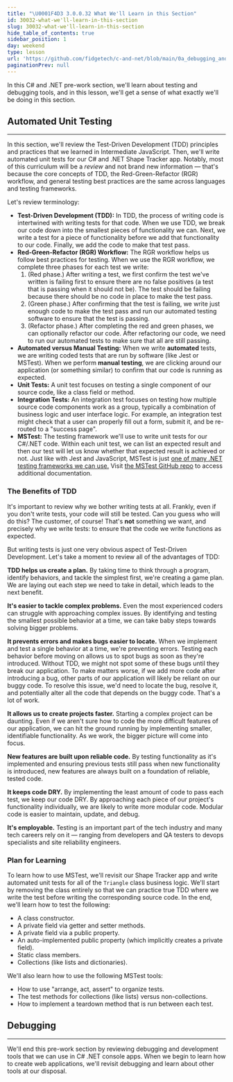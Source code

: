 ```yaml
---
title: "\U0001F4D3 3.0.0.32 What We'll Learn in this Section"
id: 30032-what-we'll-learn-in-this-section
slug: 30032-what-we'll-learn-in-this-section
hide_table_of_contents: true
sidebar_position: 1
day: weekend
type: lesson
url: 'https://github.com/fidgetech/c-and-net/blob/main/0a_debugging_and_tdd.md'
paginationPrev: null
---
```


In this C# and .NET pre-work section, we'll learn about testing and debugging tools, and in this lesson, we'll get a sense of what exactly we'll be doing in this section.

## Automated Unit Testing
---

In this section, we'll review the Test-Driven Development (TDD) principles and practices that we learned in Intermediate JavaScript. Then, we'll write automated unit tests for our C# and .NET Shape Tracker app. Notably, most of this curriculum will be a _review_ and not brand new information — that's because the core concepts of TDD, the Red-Green-Refactor (RGR) workflow, and general testing best practices are the same across languages and testing frameworks.

Let's review terminology:

* **Test-Driven Development (TDD):** In TDD, the process of writing code is intertwined with writing tests for that code. When we use TDD, we break our code down into the smallest pieces of functionality we can. Next, we write a test for a piece of functionality before we add that functionality to our code. Finally, we add the code to make that test pass.
* **Red-Green-Refactor (RGR) Workflow:** The RGR workflow helps us follow best practices for testing. When we use the RGR workflow, we complete three phases for each test we write:
  1. (Red phase.) After writing a test, we first confirm the test we've written is failing first to ensure there are no false positives (a test that is passing when it should not be). The test should be failing because there should be no code in place to make the test pass.
  2. (Green phase.) After confirming that the test is failing, we write just enough code to make the test pass and run our automated testing software to ensure that the test is passing.
  3. (Refactor phase.) After completing the red and green phases, we can optionally refactor our code. After refactoring our code, we need to run our automated tests to make sure that all are still passing.
* **Automated versus Manual Testing:** When we write **automated** tests, we are writing coded tests that are run by software (like Jest or MSTest). When we perform **manual testing**, we are clicking around our application (or something similar) to confirm that our code is running as expected. 
* **Unit Tests:** A unit test focuses on testing a single component of our source code, like a class field or method.
* **Integration Tests:** An integration test focuses on testing how multiple source code components work as a group, typically a combination of business logic and user interface logic. For example, an integration test might check that a user can properly fill out a form, submit it, and be re-routed to a "success page".
* **MSTest:** The testing framework we'll use to write unit tests for our C#/.NET code. Within each unit test, we can list an expected result and then our test will let us know whether that expected result is achieved or not. Just like with Jest and JavaScript, MSTest is just [one of many .NET testing frameworks we can use.](https://learn.microsoft.com/en-us/dotnet/core/testing/) Visit [the MSTest GitHub repo](https://github.com/microsoft/testfx) to access additional documentation.

### The Benefits of TDD

It's important to review why we bother writing tests at all. Frankly, even if you don't write tests, your code will still be tested. Can you guess who will do this? The customer, of course! That's **not** something we want, and precisely why we write tests: to ensure that the code we write functions as expected. 

But writing tests is just one very obvious aspect of Test-Driven Development. Let's take a moment to review all of the advantages of TDD:

**TDD helps us create a plan.** By taking time to think through a program, identify behaviors, and tackle the simplest first, we're creating a game plan. We are laying out each step we need to take in detail, which leads to the next benefit.

**It's easier to tackle complex problems.** Even the most experienced coders can struggle with approaching complex issues. By identifying and testing the smallest possible behavior at a time, we can take baby steps towards solving bigger problems.

**It prevents errors and makes bugs easier to locate.** When we implement and test a single behavior at a time, we're preventing errors. Testing each behavior before moving on allows us to spot bugs as soon as they're introduced. Without TDD, we might not spot some of these bugs until they break our application. To make matters worse, if we add more code after introducing a bug, other parts of our application will likely be reliant on our buggy code. To resolve this issue, we'd need to locate the bug, resolve it, and potentially alter all the code that depends on the buggy code. That's a lot of work.

**It allows us to create projects faster.** Starting a complex project can be daunting. Even if we aren't sure how to code the more difficult features of our application, we can hit the ground running by implementing smaller, identifiable functionality. As we work, the bigger picture will come into focus.

**New features are built upon reliable code.** By testing functionality as it's implemented and ensuring previous tests still pass when new functionality is introduced, new features are always built on a foundation of reliable, tested code.

**It keeps code DRY.** By implementing the least amount of code to pass each test, we keep our code DRY. By approaching each piece of our project's functionality individually, we are likely to write more modular code. Modular code is easier to maintain, update, and debug.

**It's employable.** Testing is an important part of the tech industry and many tech careers rely on it — ranging from developers and QA testers to devops specialists and site reliability engineers.

### Plan for Learning

To learn how to use MSTest, we'll revisit our Shape Tracker app and write automated unit tests for all of the `Triangle` class business logic. We'll start by removing the class entirely so that we can practice true TDD where we write the test before writing the corresponding source code. In the end, we'll learn how to test the following:

* A class constructor.
* A private field via getter and setter methods.
* A private field via a public property.
* An auto-implemented public property (which implicitly creates a private field).
* Static class members.
* Collections (like lists and dictionaries).

We'll also learn how to use the following MSTest tools:

* How to use "arrange, act, assert" to organize tests.
* The test methods for collections (like lists) versus non-collections.
* How to implement a teardown method that is run between each test.

## Debugging
---

We'll end this pre-work section by reviewing debugging and development tools that we can use in C# .NET console apps. When we begin to learn how to create web applications, we'll revisit debugging and learn about other tools at our disposal. 